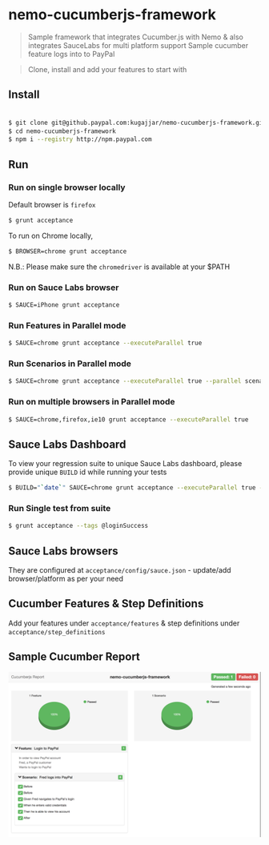# nemo-cucumberjs-framework
> Sample framework that integrates Cucumber.js with Nemo & also integrates SauceLabs for multi platform support
> Sample cucumber feature logs into to PayPal

> Clone, install and add your features to start with

## Install

``` bash

$ git clone git@github.paypal.com:kugajjar/nemo-cucumberjs-framework.git
$ cd nemo-cucumberjs-framework
$ npm i --registry http://npm.paypal.com

```

## Run

### Run on single browser locally

Default browser is `firefox`

``` bash
$ grunt acceptance
```

To run on Chrome locally, 

``` bash
$ BROWSER=chrome grunt acceptance
```

N.B.: Please make sure the `chromedriver` is available at your $PATH

### Run on Sauce Labs browser

``` bash
$ SAUCE=iPhone grunt acceptance
```

### Run Features in Parallel mode

``` bash
$ SAUCE=chrome grunt acceptance --executeParallel true 
```

### Run Scenarios in Parallel mode

``` bash
$ SAUCE=chrome grunt acceptance --executeParallel true --parallel scenarios 
```

### Run on multiple browsers in Parallel mode

``` bash
$ SAUCE=chrome,firefox,ie10 grunt acceptance --executeParallel true 
```

## Sauce Labs Dashboard

To view your regression suite to unique Sauce Labs dashboard, please provide unique `BUILD` id while running your tests

``` bash
$ BUILD="`date`" SAUCE=chrome grunt acceptance --executeParallel true --parallel scenarios 
```

### Run Single test from suite

``` bash
$ grunt acceptance --tags @loginSuccess
```

## Sauce Labs browsers

They are configured at `acceptance/config/sauce.json` - update/add browser/platform as per your need

## Cucumber Features & Step Definitions

Add your features under `acceptance/features` & step definitions under `acceptance/step_definitions`

## Sample Cucumber Report
![Alt text](/acceptance/report/sampleCucumberReport.png "Sample Report")

